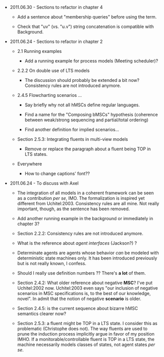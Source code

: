 * 2011.06.30 - Sections to refactor in chapter 4

  * Add a sentence about "membership queries" before using the term.

  * Check that "uv" (vs. "u.v") string concatenation is compatible with
    Background.

* 2011.06.24 - Sections to refactor in chapter 2

  * 2.1 Running examples

    * Add a running example for process models (Meeting scheduler)?

  * 2.2.2 On double use of LTS models

    * The discussion should probably be extended a bit now? Consistency
      rules are not introduced anymore.

  * 2.4.5 Flowcharting scenarios ...

    * Say briefly why not all hMSCs define regular languages.

    * Find a name for the "Composing bMSCs" hypothesis (coherence between
      weak/strong sequencing and partial/total ordering)

    * Find another definition for implied scenarios...

  * Section 2.5.3: Integrating fluents in multi-view models

    * Remove or replace the paragraph about a fluent being TOP in LTS states.

  * Everywhere
  
    * How to change captions' font??

* 2011.06.24 - To discuss with Axel

  * The integration of all models in a coherent framework can be seen 
    as a contribution _per se_, IMO. The formalization is inspired yet
    different from Uchitel:2003. Consistency rules are all mine. Not 
    really important, though, as the sentence has been removed.

  * Add another running example in the background or immediately in 
    chapter 3?
  
  * Section 2.2.2: 	Consistency rules are not introduced anymore.
  
  * What is the reference about _agent interfaces_ (Jackson?) ?

  * Determinate agents are agents whose behavior _can_ be modeled with
    deterministic state machines only. It has been introduced previously
    but is not really known, I confess.

  * Should I really use definition numbers ?? There's **a lot** of them.

  * Section 2.4.2: What older reference about negative **MSC**? I've put
    Uchitel:2002 now. Uchitel:2003 even says "our inclusion of negative
    scenarios in MSC specifications is, to the best of our knowledge, 
    novel". In admit that the notion of negative **scenario** is older.
    
  * Section 2.4.5: is the current sequence about bizarre hMSC semantics 
    clearer now? 

  * Section 2.5.3: a fluent might be TOP in a LTS state. I consider this
    as problematic (Christophe does not). The way fluents are used to prune 
    the induction process implicitly argue in favor of my position IMHO. If 
    a monitorable/controllable fluent is TOP in a LTS state, the machine 
    necessarily models classes of states, not agent states _per se_.
